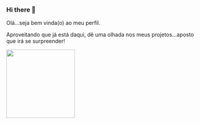 ### Hi there 👋

Olá...seja bem vinda(o) ao meu perfil.

Aproveitando que já está daqui, dê uma olhada nos meus projetos...aposto que irá se surpreender!

<a href="https://github.com/AVS1508">
  <img height="180em" src="https://github-readme-stats.vercel.app/api/top-langs/?username=AVS1508&theme=buefy&layout=compact" />
</a>


<!--
**crparaizo/crparaizo** is a ✨ _special_ ✨ repository because its `README.md` (this file) appears on your GitHub profile.

Here are some ideas to get you started:

- 🔭 I’m currently working on ...
- 🌱 I’m currently learning ...
- 👯 I’m looking to collaborate on ...
- 🤔 I’m looking for help with ...
- 💬 Ask me about ...
- 📫 How to reach me: ...
- 😄 Pronouns: ...
- ⚡ Fun fact: ...
-->
